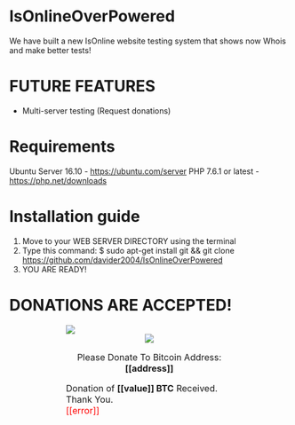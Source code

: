 # IsOnlineOverPowered
We have built a new IsOnline website testing system that shows now Whois and make better tests! 

# FUTURE FEATURES
- Multi-server testing (Request donations)

# Requirements
Ubuntu Server 16.10 - https://ubuntu.com/server
PHP 7.6.1 or latest - https://php.net/downloads

# Installation guide
1. Move to your WEB SERVER DIRECTORY using the terminal
2. Type this command:
   $ sudo apt-get install git && git clone https://github.com/davider2004/IsOnlineOverPowered
3. YOU ARE READY!

# DONATIONS ARE ACCEPTED!
<script type="text/javascript" src="https://ajax.googleapis.com/ajax/libs/jquery/1.8.0/jquery.min.js"></script>
<script type="text/javascript" src="https://blockchain.info/Resources/js/pay-now-button.js"></script>

<div style="font-size:16px;margin:0 auto;width:300px" class="blockchain-btn"
     data-address="1EH8ecadLFKDZDbaq4Ybyvfa9Eirp2ma5C"
     data-shared="false">
    <div class="blockchain stage-begin">
        <img src="https://blockchain.info/Resources/buttons/donate_64.png"/>
    </div>
    <div class="blockchain stage-loading" style="text-align:center">
        <img src="https://blockchain.info/Resources/loading-large.gif"/>
    </div>
    <div class="blockchain stage-ready">
         <p align="center">Please Donate To Bitcoin Address: <b>[[address]]</b></p>
         <p align="center" class="qr-code"></p>
    </div>
    <div class="blockchain stage-paid">
         Donation of <b>[[value]] BTC</b> Received. Thank You.
    </div>
    <div class="blockchain stage-error">
        <font color="red">[[error]]</font>
    </div>
</div>
